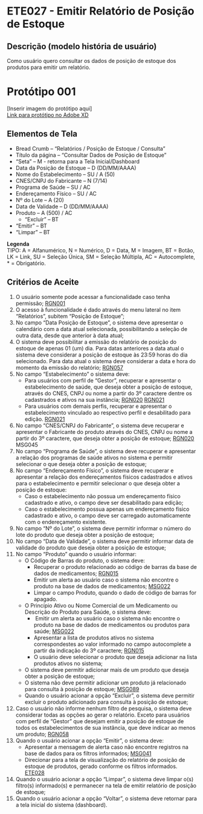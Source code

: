 # ETE027 - Emitir Relatório de Posição de Estoque

## Descrição (modelo história de usuário)
Como usuário quero consultar os dados de posição de estoque dos produtos para emitir um relatório. 

# Protótipo 001
[Inserir imagem do protótipo aqui]  
[Link para protótipo no Adobe XD](https://xd.adobe.com/view/153e76da-8687-401d-a008-4ba101ed6f9b-406d/)

## Elementos de Tela 
* Bread Crumb – “Relatórios / Posição de Estoque / Consulta” 
* Título da página – “Consultar Dados de Posição de Estoque” 
* “Seta” – M - retorna para a Tela Inicial/Dashboard 
* Data da Posição de Estoque – D (DD/MM/AAAA) 
* Nome do Estabelecimento – SU / A (50) 
* CNES/CNPJ do Fabricante – N (7/14) 
* Programa de Saúde – SU / AC 
* Endereçamento Físico – SU / AC 
* Nº do Lote – A (20) 
* Data de Validade – D (DD/MM/AAAA) 
* Produto – A (500) / AC 
    * “Excluir” – BT 
* “Emitir” – BT 
* “Limpar” – BT 

**Legenda**  
TIPO: A = Alfanumérico, N = Numérico, D = Data, M = Imagem, BT = Botão, LK = Link, SU = Seleção Única, SM = Seleção Múltipla, AC = Autocomplete, * = Obrigatório.
 
## Critérios de Aceite 
1. O usuário somente pode acessar a funcionalidade caso tenha permissão; [RGN001](DocumentoDeRegrasv2.md#rgn001) 
2. O acesso à funcionalidade é dado através do menu lateral no item “Relatórios”, subitem “Posição de Estoque”; 
3. No campo “Data Posição de Estoque”, o sistema deve apresentar o calendário com a data atual selecionada, possibilitando a seleção de outra data, desde que anterior à data atual; 
4. O sistema deve possibilitar a emissão do relatório de posição do estoque de apenas 01 (um) dia. Para datas anteriores a data atual o sistema deve considerar a posição de estoque às 23:59 horas do dia selecionado. Para data atual o sistema deve considerar a data e hora do momento da emissão do relatório; [RGN057](DocumentoDeRegrasv2.md#rgn057) 
5. No campo “Estabelecimento” o sistema deve: 
      * Para usuários com perfil de “Gestor”, recuperar e apresentar o estabelecimento de saúde, que deseja obter a posição de estoque, através do CNES, CNPJ ou nome a partir do 3º caractere dentre os cadastrados e ativos na sua instância; [RGN020](DocumentoDeRegrasv2.md#rgn020) [RGN021](DocumentoDeRegrasv2.md#rgn021) 
      * Para usuários com demais perfis, recuperar e apresentar o estabelecimento vinculado ao respectivo perfil e desabilitado para edição. [RGN021](DocumentoDeRegrasv2.md#rgn021) 
6. No campo “CNES/CNPJ do Fabricante”, o sistema deve recuperar e apresentar o Fabricante do produto através do CNES, CNPJ ou nome a partir do 3º caractere, que deseja obter a posição de estoque; [RGN020](DocumentoDeRegrasv2.md#rgn020) MSG045 
7. No campo “Programa de Saúde”, o sistema deve recuperar e apresentar a relação dos programas de saúde ativos no sistema e permitir selecionar o que deseja obter a posição de estoque; 
8. No campo “Endereçamento Físico”, o sistema deve recuperar e apresentar a relação dos endereçamentos físicos cadastrados e ativos para o estabelecimento e permitir selecionar o que deseja obter a posição de estoque:  
      * Caso o estabelecimento não possua um endereçamento físico cadastrado e ativo, o campo deve ser desabilitado para edição; 
      * Caso o estabelecimento possua apenas um endereçamento físico cadastrado e ativo, o campo deve ser carregado automaticamente com o endereçamento existente. 
9. No campo “Nº do Lote”, o sistema deve permitir informar o número do lote do produto que deseja obter a posição de estoque; 
10. No campo “Data de Validade”, o sistema deve permitir informar data de validade do produto que deseja obter a posição de estoque; 
11. No campo “Produto” quando o usuário informar: 
    * O Código de Barras do produto, o sistema deve: 
        * Recuperar o produto relacionado ao código de barras da base de dados de medicamentos; [RGN015](DocumentoDeRegrasv2.md#rgn015) 
        * Emitir um alerta ao usuário caso o sistema não encontre o produto na base de dados de medicamentos; [MSG022](DocumentoDeMensagensv2.md#msg022) 
        * Limpar o campo Produto, quando o dado de código de barras for apagado. 
    * O Princípio Ativo ou Nome Comercial de um Medicamento ou Descrição do Produto para Saúde, o sistema deve: 
        *  Emitir um alerta ao usuário caso o sistema não encontre o produto na base de dados de medicamentos ou produtos para saúde; [MSG022](DocumentoDeMensagensv2.md#msg022) 
        * Apresentar a lista de produtos ativos no sistema correspondestes ao valor informado no campo autocomplete a partir da indicação do 3º caractere; [RGN015](DocumentoDeRegrasv2.md#rgn015) 
        * O usuário deve selecionar o produto que deseja adicionar na lista produtos ativos no sistema; 
    * O sistema deve permitir adicionar mais de um produto que deseja obter a posição de estoque; 
    * O sistema não deve permitir adicionar um produto já relacionado para consulta à posição de estoque; [MSG089](DocumentoDeMensagensv2.md#msg089) 
    * Quando o usuário acionar a opção “Excluir”, o sistema deve permitir excluir o produto adicionado para consulta à posição de estoque; 
12. Caso o usuário não informe nenhum filtro de pesquisa, o sistema deve considerar todas as opções ao gerar o relatório. Exceto para usuários com perfil de “Gestor” que desejam emitir a posição de estoque de todos os estabelecimentos de sua instância, que deve indicar ao menos um produto; [RGN058](DocumentoDeRegrasv2.md#rgn058) 
13. Quando o usuário acionar a opção “Emitir”, o sistema deve: 
    * Apresentar a mensagem de alerta caso não encontre registros na base de dados para os filtros informados; [MSG041](DocumentoDeMensagensv2.md#msg041) 
    * Direcionar para a tela de visualização do relatório de posição de estoque de produtos, gerado conforme os filtros informados. [ETE028](ETE028.md)
14. Quando o usuário acionar a opção “Limpar”, o sistema deve limpar o(s) filtro(s) informado(s) e permanecer na tela de emitir relatório de posição de estoque; 
15. Quando o usuário acionar a opção “Voltar”, o sistema deve retornar para a tela inicial do sistema (dashboard). 